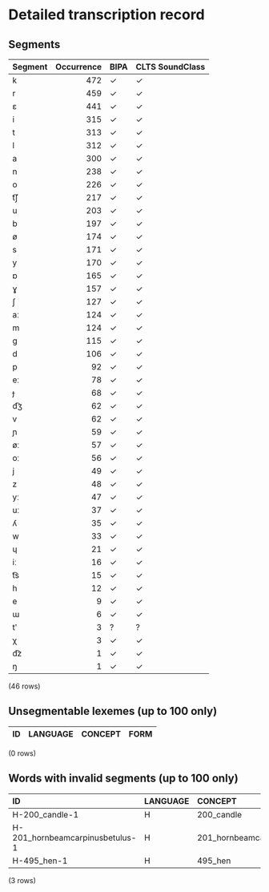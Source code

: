 
# Detailed transcription record

## Segments

| Segment | Occurrence | BIPA | CLTS SoundClass |
|:----------|-------------:|:-------|:------------------|
| k | 472 | ✓ | ✓ |
| r | 459 | ✓ | ✓ |
| ɛ | 441 | ✓ | ✓ |
| i | 315 | ✓ | ✓ |
| t | 313 | ✓ | ✓ |
| l | 312 | ✓ | ✓ |
| a | 300 | ✓ | ✓ |
| n | 238 | ✓ | ✓ |
| o | 226 | ✓ | ✓ |
| t͡ʃ | 217 | ✓ | ✓ |
| u | 203 | ✓ | ✓ |
| b | 197 | ✓ | ✓ |
| ø | 174 | ✓ | ✓ |
| s | 171 | ✓ | ✓ |
| y | 170 | ✓ | ✓ |
| ɒ | 165 | ✓ | ✓ |
| ɣ | 157 | ✓ | ✓ |
| ʃ | 127 | ✓ | ✓ |
| aː | 124 | ✓ | ✓ |
| m | 124 | ✓ | ✓ |
| ɡ | 115 | ✓ | ✓ |
| d | 106 | ✓ | ✓ |
| p | 92 | ✓ | ✓ |
| eː | 78 | ✓ | ✓ |
| ɟ | 68 | ✓ | ✓ |
| d͡ʒ | 62 | ✓ | ✓ |
| v | 62 | ✓ | ✓ |
| ɲ | 59 | ✓ | ✓ |
| øː | 57 | ✓ | ✓ |
| oː | 56 | ✓ | ✓ |
| j | 49 | ✓ | ✓ |
| z | 48 | ✓ | ✓ |
| yː | 47 | ✓ | ✓ |
| uː | 37 | ✓ | ✓ |
| ʎ | 35 | ✓ | ✓ |
| w | 33 | ✓ | ✓ |
| ɥ | 21 | ✓ | ✓ |
| iː | 16 | ✓ | ✓ |
| t͡s | 15 | ✓ | ✓ |
| h | 12 | ✓ | ✓ |
| e | 9 | ✓ | ✓ |
| ɯ | 6 | ✓ | ✓ |
| tʹ | 3 | ? | ? |
| χ | 3 | ✓ | ✓ |
| d͡z | 1 | ✓ | ✓ |
| ŋ | 1 | ✓ | ✓ |

(46 rows)



## Unsegmentable lexemes (up to 100 only)

| ID | LANGUAGE | CONCEPT | FORM |
|------|------------|-----------|--------|

(0 rows)



## Words with invalid segments (up to 100 only)

| ID | LANGUAGE | CONCEPT | FORM | SEGMENTS |
|:--------------------------------|:-----------|:----------------------------|:---------|:-----------------------|
| H-200_candle-1 | H | 200_candle | dʹertʹå | ɟ ɛ r <s> tʹ </s> ɒ |
| H-201_hornbeamcarpinusbetulus-1 | H | 201_hornbeamcarpinusbetulus | dʹertʹān | ɟ ɛ r <s> tʹ </s> aː n |
| H-495_hen-1 | H | 495_hen | tʹūk | <s> tʹ </s> uː k |

(3 rows)



